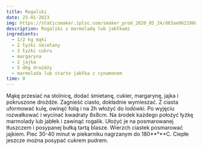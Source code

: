 ```yaml
---
title: Rogaliki
date: 25-01-2023
img: https://staticsmaker.iplsc.com/smaker_prod_2020_05_24/d83ae0621968b1043d911afa8729cbfc-recipe_main.jpg
description: Rogaliki z marmoladą lub jabłkami
ingredients:
  - 1﻿/2 kg mąki
  - 2 łyżki śmietany
  - 3 łyżki cukru
  - margaryna
  - 2 jajka
  - 5 dkg drożdży
  - marmolada lub starte jabłka z cynamonem
time: 0
---
```

Mąkę przesiać na stolnicę, dodać śmietanę, cukier, margarynę, jajka i pokruszone drożdże. Zagnieść ciasto, dokładnie wymieszać. Z ciasta uformować kulę, owinąć folią i na 2h włożyć do lodówki. Po wyjęciu rozwałkować i wycinać kwadraty 8x8cm. Na środek każdego położyć łyżkę marmolady lub jabłek i zawinąć rogalik. Ułożyć je na posmarowanej tłuszczem i posypanej bułką tartą blasze. Wierzch ciastek posmarować jajkiem. Piec 30-40 minut w piekarniku nagrzanym do 180**°**C. Ciepłe jeszcze można posypać cukrem pudrem.